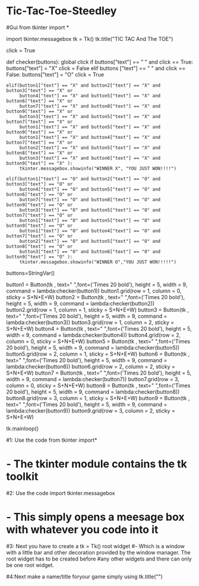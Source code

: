 # Tic-Tac-Toe-Steedley
#Gui
from tkinter import *

import tkinter.messagebox
tk = Tk()
tk.title("TIC TAC And The TOE")

click = True

def checker(buttons):
	global click
	if buttons["text"] == " " and click == True:
		buttons["text"] = "X"
		click = False
	elif buttons ["text"] == " " and click == False:
		buttons["text"] = "O"
		click = True

	elif(button1["text"] == "X" and button2["text"] == "X" and button3["text"] == "X" or
	     button4["text"] == "X" and button5["text"] == "X" and button6["text"] == "X" or
	     button7["text"] == "X" and button8["text"] == "X" and button9["text"] == "X" or
	     button3["text"] == "X" and button5["text"] == "X" and button7["text"] == "X" or
	     button1["text"] == "X" and button5["text"] == "X" and button9["text"] == "X" or
	     button1["text"] == "X" and button4["text"] == "X" and button7["text"] == "X" or
	     button2["text"] == "X" and button5["text"] == "X" and button8["text"] == "X" or
	     button3["text"] == "X" and button6["text"] == "X" and button9["text"] == "X" ):
	     tkinter.messagebox.showinfo("WINNER X", "YOU JUST WON!!!!")

	elif(button1["text"] == "O" and button2["text"] == "O" and button3["text"] == "O" or
	     button4["text"] == "O" and button5["text"] == "O" and button6["text"] == "O" or
	     button7["text"] == "O" and button8["text"] == "O" and button9["text"] == "O" or
	     button3["text"] == "O" and button5["text"] == "O" and button7["text"] == "O" or
	     button1["text"] == "O" and button5["text"] == "O" and button9["text"] == "O" or
	     button1["text"] == "O" and button4["text"] == "O" and button7["text"] == "O" or
	     button2["text"] == "O" and button5["text"] == "O" and button8["text"] == "O" or
	     button3["text"] == "O" and button6["text"] == "O" and button9["text"] == "O" ):
	     tkinter.messagebox.showinfo("WINNER O","YOU JUST WON!!!!!")

buttons=StringVar()

button1 = Button(tk , text=" ",font=('Times 20 bold'), height = 5, width = 9, command = lambda:checker(button1))
button1.grid(row = 1, column = 0, sticky = S+N+E+W)
button2 = Button(tk , text=" ",font=('Times 20 bold'), height = 5, width = 9, command = lambda:checker(button2))
button2.grid(row = 1, column = 1, sticky = S+N+E+W)
button3 = Button(tk , text=" ",font=('Times 20 bold'), height = 5, width = 9, command = lambda:checker(button3))
button3.grid(row = 1, column = 2, sticky = S+N+E+W)
button4 = Button(tk , text=" ",font=('Times 20 bold'), height = 5, width = 9, command = lambda:checker(button4))
button4.grid(row = 2, column = 0, sticky = S+N+E+W)
button5 = Button(tk , text=" ",font=('Times 20 bold'), height = 5, width = 9, command = lambda:checker(button5))
button5.grid(row = 2, column = 1, sticky = S+N+E+W)
button6 = Button(tk , text=" ",font=('Times 20 bold'), height = 5, width = 9, command = lambda:checker(button6))
button6.grid(row = 2, column = 2, sticky = S+N+E+W)
button7 = Button(tk , text=" ",font=('Times 20 bold'), height = 5, width = 9, command = lambda:checker(button7))
button7.grid(row = 3, column = 0, sticky = S+N+E+W)
button8 = Button(tk , text=" ",font=('Times 20 bold'), height = 5, width = 9, command = lambda:checker(button8))
button8.grid(row = 3, column = 1, sticky = S+N+E+W)
button9 = Button(tk , text=" ",font=('Times 20 bold'), height = 5, width = 9, command = lambda:checker(button9))
button9.grid(row = 3, column = 2, sticky = S+N+E+W)

tk.mainloop()


#1: Use the code from tkinter import*
   # - The tkinter module contains the tk toolkit

#2: Use the code import tkinter.messagebox
   # - This simply opens a meesage box with whatever you code into it

#3: Next you have to create a tk = Tk() root widget
    #- Which is a window with a little bar and other decoration provided by the window manager. The root widget has to be created before #any other widgets and there can only be one root widget.

#4:Next make a name/title foryour game simply using tk.title("")
